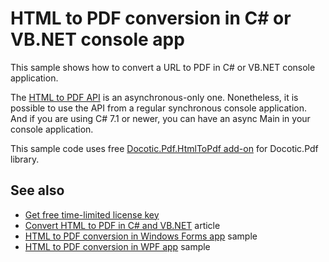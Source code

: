 # HTML to PDF conversion in C# or VB.NET console app
This sample shows how to convert a URL to PDF in C# or VB.NET console application.

The [HTML to PDF API](https://bitmiracle.com/pdf-library/help/bitmiracle.docotic.pdf.htmltopdf.html) is an asynchronous-only one. Nonetheless, it is possible to use the API from a regular synchronous console application. And if you are using C# 7.1 or newer, you can have an async Main in your console application. 

This sample code uses free [Docotic.Pdf.HtmlToPdf add-on](https://www.nuget.org/packages/BitMiracle.Docotic.Pdf.HtmlToPdf/) for Docotic.Pdf library.

## See also
* [Get free time-limited license key](https://bitmiracle.com/pdf-library/download-pdf-library.aspx)
* [Convert HTML to PDF in C# and VB.NET](https://bitmiracle.com/pdf-library/html-to-pdf.aspx) article
* [HTML to PDF conversion in Windows Forms app](/Samples/HtmlToPdf/HtmlToPdfWindowsForms) sample
* [HTML to PDF conversion in WPF app](/Samples/HtmlToPdf/HtmlToPdfWpf) sample
